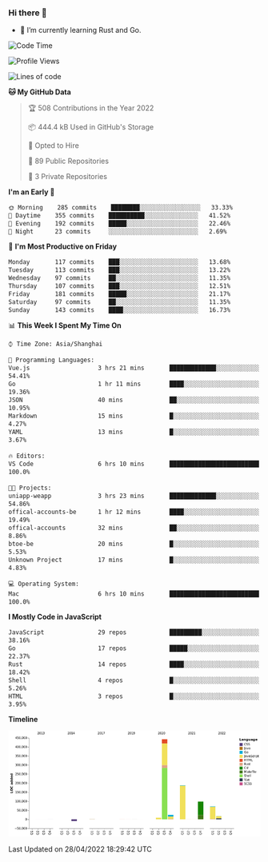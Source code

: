 ### Hi there 👋

- 🌱 I’m currently learning Rust and Go.

<!--START_SECTION:waka-->
![Code Time](http://img.shields.io/badge/Code%20Time-348%20hrs%2032%20mins-blue)

![Profile Views](http://img.shields.io/badge/Profile%20Views-5-blue)

![Lines of code](https://img.shields.io/badge/From%20Hello%20World%20I%27ve%20Written-848%20Thousand%20lines%20of%20code-blue)

**🐱 My GitHub Data** 

> 🏆 508 Contributions in the Year 2022
 > 
> 📦 444.4 kB Used in GitHub's Storage 
 > 
> 💼 Opted to Hire
 > 
> 📜 89 Public Repositories 
 > 
> 🔑 3 Private Repositories  
 > 
**I'm an Early 🐤** 

```text
🌞 Morning    285 commits    ████████░░░░░░░░░░░░░░░░░   33.33% 
🌆 Daytime    355 commits    ██████████░░░░░░░░░░░░░░░   41.52% 
🌃 Evening    192 commits    █████░░░░░░░░░░░░░░░░░░░░   22.46% 
🌙 Night      23 commits     ░░░░░░░░░░░░░░░░░░░░░░░░░   2.69%

```
📅 **I'm Most Productive on Friday** 

```text
Monday       117 commits    ███░░░░░░░░░░░░░░░░░░░░░░   13.68% 
Tuesday      113 commits    ███░░░░░░░░░░░░░░░░░░░░░░   13.22% 
Wednesday    97 commits     ██░░░░░░░░░░░░░░░░░░░░░░░   11.35% 
Thursday     107 commits    ███░░░░░░░░░░░░░░░░░░░░░░   12.51% 
Friday       181 commits    █████░░░░░░░░░░░░░░░░░░░░   21.17% 
Saturday     97 commits     ██░░░░░░░░░░░░░░░░░░░░░░░   11.35% 
Sunday       143 commits    ████░░░░░░░░░░░░░░░░░░░░░   16.73%

```


📊 **This Week I Spent My Time On** 

```text
⌚︎ Time Zone: Asia/Shanghai

💬 Programming Languages: 
Vue.js                   3 hrs 21 mins       █████████████░░░░░░░░░░░░   54.41% 
Go                       1 hr 11 mins        ████░░░░░░░░░░░░░░░░░░░░░   19.36% 
JSON                     40 mins             ██░░░░░░░░░░░░░░░░░░░░░░░   10.95% 
Markdown                 15 mins             █░░░░░░░░░░░░░░░░░░░░░░░░   4.27% 
YAML                     13 mins             █░░░░░░░░░░░░░░░░░░░░░░░░   3.67%

🔥 Editors: 
VS Code                  6 hrs 10 mins       █████████████████████████   100.0%

🐱‍💻 Projects: 
uniapp-weapp             3 hrs 23 mins       █████████████░░░░░░░░░░░░   54.86% 
offical-accounts-be      1 hr 12 mins        ████░░░░░░░░░░░░░░░░░░░░░   19.49% 
offical-accounts         32 mins             ██░░░░░░░░░░░░░░░░░░░░░░░   8.86% 
btoe-be                  20 mins             █░░░░░░░░░░░░░░░░░░░░░░░░   5.53% 
Unknown Project          17 mins             █░░░░░░░░░░░░░░░░░░░░░░░░   4.83%

💻 Operating System: 
Mac                      6 hrs 10 mins       █████████████████████████   100.0%

```

**I Mostly Code in JavaScript** 

```text
JavaScript               29 repos            █████████░░░░░░░░░░░░░░░░   38.16% 
Go                       17 repos            █████░░░░░░░░░░░░░░░░░░░░   22.37% 
Rust                     14 repos            ████░░░░░░░░░░░░░░░░░░░░░   18.42% 
Shell                    4 repos             █░░░░░░░░░░░░░░░░░░░░░░░░   5.26% 
HTML                     3 repos             █░░░░░░░░░░░░░░░░░░░░░░░░   3.95%

```


**Timeline**

![Chart not found](https://raw.githubusercontent.com/elton/elton/main/charts/bar_graph.png) 


 Last Updated on 28/04/2022 18:29:42 UTC
<!--END_SECTION:waka-->

<!--
**elton/elton** is a ✨ _special_ ✨ repository because its `README.md` (this file) appears on your GitHub profile.

Here are some ideas to get you started:

- 🔭 I’m currently working on ...
- 🌱 I’m currently learning ...
- 👯 I’m looking to collaborate on ...
- 🤔 I’m looking for help with ...
- 💬 Ask me about ...
- 📫 How to reach me: ...
- 😄 Pronouns: ...
- ⚡ Fun fact: ...
-->
